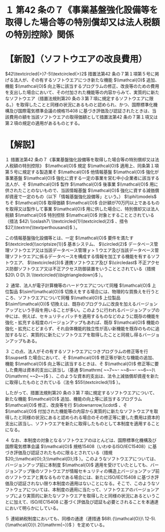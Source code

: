 # １ 第42 条の７《事業基盤強化設備等を取得した場合等の特別償却又は法人税額の特別控除》関係

# 【新設】（ソフトウエアの改良費用）

$42\\textcircled{>}7-5\\textcircled{>}2$ 措置法第42 条の７第１項第５号に掲げる法人が、その有するソフトウエアにつき新たな機能 $\\mathcal{O}$ 追加、機能 $\\mathcal{O}$ 向上等に該当するプログラムの修正、改良等のための費用を支出した場合において、その付加された機能等の内容からみて、実質的に新たなソフトウエア（措置法規則第20 条の３第７項に規定するソフトウエアに限る。）を取得したことと同様の状況にあるものと認められ、かつ、国際標準化機構及び国際電気標準会議の規格15408 に基づき評価及び認証されたときは、当該費用の額を当該ソフトウエアの取得価額として措置法第42 条の７第１項又は第２項の規定の適用があるものとする。

# 【解説】

１ 措置法第42 条の７《事業基盤強化設備等を取得した場合等の特別償却又は法人税額の特別控除》 $\\mathcal{O}$ 規定 $\\mathcal{O}$ 適用上、同条第１項第５号に規定する製造業そ $\\mathcal{O}$ 他情報基盤 $\\mathcal{O}$ 強化が事業基盤 $\\mathcal{O}$ 強化に資する一定の事業を営む中小企業者に該当する法人が、そ $\\mathcal{O}$ 製作 $\\mathcal{O}$ 後事業 $\\mathcal{O}$ 用に供されたことのないもので、当該情報基盤 $\\mathcal{O}$ 強化に資する減価償却資産で一定のもの（以下「情報基盤強化設備等」という。） $\\phi\\models$ ちそ $\\mathcal{O}$ 取得価額 $\\mathcal{O}$ 合計額が70万円以上であるものを取得又は製作して事業 $\\mathcal{O}$ 用に供した場合に、特別償却又は法人税額 $\\mathcal{O}$ 特別控除 $\\mathcal{O}$ 対象とすることとされている（措法 $42\ \\oslash7\ \\textcircled{1}\\textcircled{2}$ 、措令 $27,\\textrm{\\textperthousand}$ ）。

この情報基盤強化設備等とは、一定 $\\mathcal{O}$ 要件を満たす $\\textcircled{\\scriptsize{1}}$ 基本システム、 $\\circled{2}$ データベース管理ソフトウエア又は当該データベース管理 $y>1$ ウエア及び当該データベース管理ソフトウエアに係るデータベースを構成する情報を加工する機能を有するソフトウエア、 $\\textcircled{3}$ 連携ソフトウエア及び $\\circledast$ 不正アクセス防御ソフトウエア又は不正アクセス防御装置をいうこととされている（措規 $20\ O D\ 3\ \\textcircled{\\bigtriangledown}$ ）。

２ 通常、法人が電子計算機等のハードウエアについて同種 $\\mathcal{O}$ 上位製品 $\\sim!\\mathcal{O})$ 切換えをする場合には、物理的な買換えを行うところ、ソフトウエアについて同種 $\\mathcal{O}$ 上位製品 $\\sim!\\mathcal{O})$ 切換えは、既存のプログラムに改良を加えるバージョンアップという手段を用いることが多い。このように行われるバージョンアップの中には、例えば、セキュリティパッチを適用するものなどのように既存の機能を強化・拡充する程度のバージョンアップもあれば、既存 $\\mathcal{O}$ 機能の強化・拡充にとどまらず、それ自体機能的独立性が高い新機能を既存のものに追加するなど、実質的に新たにソフトウエアを取得したことと同視し得るバージョンアップもある。

３ この点、法人がその有するソフトウエアにつきプログラムの修正等を行 $\\supset$ た場合において、そ $\\mathcal{O}$ 修正等が新たな機能の追加、機能 $\\mathcal{O}$ 向上等に該当するときは、そ $\\mathcal{O}$ 修正等に要した費用は資本的支出に該当し（基通 $\\mathrm{ ~~7~~- ~~8~~- ~~6~~}\ O\\mathrm{ ~~2~~}$ ）、このような資本的支出は、法令上減価償却資産を新たに取得したものとされている（法令 $55\\textcircled{1}$ ）。

したがって、措置法規則第20 条の３第７項に規定するソフトウエアについて、新たな機能 $\\mathcal{O}$ 追加、機能の向上等に該当するプログラム $\\mathcal{O}$ 修正、改良等を行 $\\downarrow,\\cdot$ 、そ $\\mathcal{O}$ 付加された機能等の内容から実質的に新たなソフトウエアを取得したと同様の状況にあると認められる場合のその修正等に要した費用は資本的支出に該当し、ソフトウエアを新たに取得したものとして本制度を適用することになる。

４ なお、本制度の対象となるソフトウエアのほとんどは、国際標準化機構及び国際電気標準会議 $\\mathcal{O}$ 規格15408（いわゆるISO/IEC15408）に基づき評価及び認証されたものに限るとされている（措規 $20;;\\mathcal{O};3;\\mathcal{D};)$ ）。このようなソフトウエアについては、バージョンアップ前に本制度 $\\mathcal{O}$ 適用を受けていたとしても、バージョンアップ後のソフトウエアが情報セキュリティの構造上バージョンアップ前のソフトウエアと異なるものである場合には、新たにISO/IEC15408 に基づき評価及び認証されない限り本制度の適用はないことになる。そこで、このようなソフトウェアについては、本制度の適用に当たって、ソフトウエアのバージョンアップにより実質的に新たなソフトウエアを取得したと同様の状況にあるということに加えて、ISO/IEC15408 に基づく評価及び認証も必要とされることを本通達において明らかにしている。

５ 連結納税制度においても、同様の通達（連措通 $68\ {\\mathcal{O}}\ 12-5\ {\\mathcal{O}}\ 2{\\mathrm{~}}$ ）を定めている。